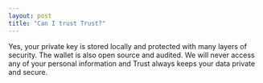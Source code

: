 ```yaml
---
layout: post
title: "Can I trust Trust?"
---
```


Yes, your private key is stored locally and protected with many layers of security. The wallet is also open source and audited. We will never access any of your personal information and Trust always keeps your data private and secure.
